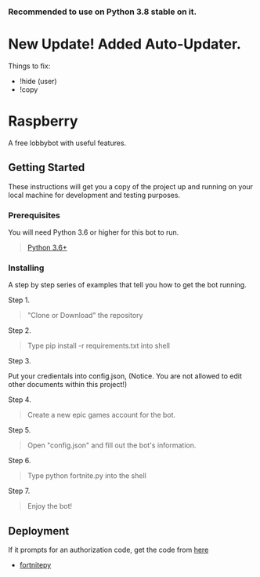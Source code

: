 

### Recommended to use on Python 3.8 stable on it.

# New Update! Added Auto-Updater.
Things to fix:
- !hide (user)
- !copy

# Raspberry

A free lobbybot with useful features.


## Getting Started

These instructions will get you a copy of the project up and running on your local machine for development and testing purposes.

### Prerequisites

You will need Python 3.6 or higher for this bot to run.

> <a href="https://www.python.org/downloads/release/python-360/" target="_blank">Python 3.6+</a>


### Installing

A step by step series of examples that tell you how to get the bot running.

Step 1.

> "Clone or Download" the repository


Step 2.

> Type pip install -r requirements.txt into shell


Step 3.

Put your credientals into config.json, (Notice. You are not allowed to edit other documents within this project!)

Step 4.

> Create a new epic games account for the bot.

Step 5.

> Open "config.json" and fill out the bot's information. 

Step 6.

> Type python fortnite.py into the shell


Step 7.

> Enjoy the bot!

## Deployment

If it prompts for an authorization code, get the code from <a href="https://www.epicgames.com/id/logout?redirectUrl=https%3A//www.epicgames.com/id/login%3FredirectUrl%3Dhttps%253A%252F%252Fwww.epicgames.com%252Fid%252Fapi%252Fredirect%253FclientId%253D3446cd72694c4a4485d81b77adbb2141%2526responseType%253Dcode" target="_blank">here</a>


* <a href="https://fortnitepy.readthedocs.io/en/latest/intro.html" target="_blank">fortnitepy</a>
